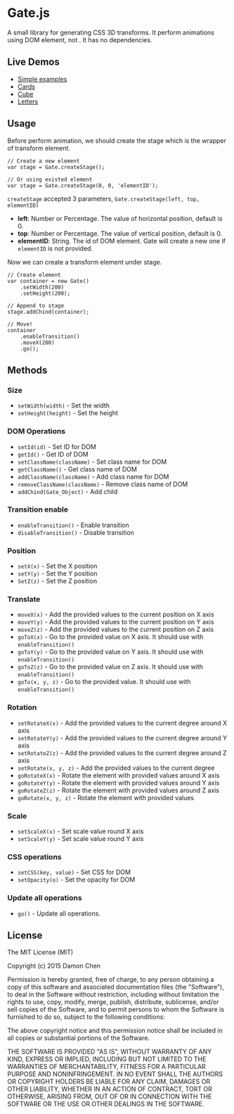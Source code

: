 # Gate.js
A small library for generating CSS 3D transforms.
It perform animations using DOM element, not <canvas>. It has no dependencies.

## Live Demos

- [Simple examples](http://fengzifz.github.io/lab/gate/)
- [Cards](http://fengzifz.github.io/lab/gate/examples/cards.html)
- [Cube](http://fengzifz.github.io/lab/gate/examples/cube-rotate.html)
- [Letters](http://fengzifz.github.io/lab/gate/examples/letters.html)

## Usage

Before perform animation, we should create the stage which is the wrapper of transform element.

```
// Create a new element
var stage = Gate.createStage();

// Or using existed element
var stage = Gate.createStage(0, 0, 'elementID');
```

`createStage` accepted 3 parameters, `Gate.createStage(left, top, elementID)`
- **left**: Number or Percentage. The value of horizontal position, default is 0. 
- **top**: Number or Percentage. The value of vertical position, default is 0. 
- **elementID**: String. The id of DOM element. Gate will create a new one if `elementID` is not provided.

Now we can create a transform element under stage.

```
// Create element
var container = new Gate()
	.setWidth(200)
	.setHeight(200);

// Append to stage
stage.addChind(container);

// Move!
container
	.enableTransition()
	.moveX(200)
	.go();
```

## Methods

### Size
- `setWidth(width)` - Set the width
- `setHeight(height)` - Set the height

### DOM Operations
- `setId(id)` - Set ID for DOM
- `getId()` - Get ID of DOM
- `setClassName(className)` - Set class name for DOM
- `getClassName()` - Get class name of DOM
- `addClassName(className)` - Add class name for DOM
- `removeClassName(className)` - Remove class name of DOM
- `addChind(Gate_Object)`  - Add child

### Transition enable
- `enableTransition()` - Enable transition
- `disableTransition()` - Disable transition

### Position
- `setX(x)` - Set the X position
- `setY(y)` - Set the Y position
- `SetZ(z)` - Set the Z position

### Translate
- `moveX(x)` - Add the provided values to the current position on X axis
- `moveY(y)` - Add the provided values to the current position on Y axis
- `moveZ(z)` - Add the provided values to the current position on Z axis
- `goToX(x)` - Go to the provided value on X axis. It should use with `enableTransition()`
- `goToY(y)` - Go to the provided value on Y axis. It should use with `enableTransition()`
- `goToZ(z)` - Go to the provided value on Z axis. It should use with `enableTransition()`
- `goTo(x, y, z)` - Go to the provided value. It should use with `enableTransition()`

### Rotation
- `setRotateX(x)` - Add the provided values to the current degree around X axis
- `setRotateY(y)` - Add the provided values to the current degree around Y axis
- `setRotateZ(z)` - Add the provided values to the current degree around Z axis
- `setRotate(x, y, z)` - Add the provided values to the current degree
- `goRotateX(x)` - Rotate the element with provided values around X axis
- `goRotateY(y)` - Rotate the element with provided values around Y axis
- `goRotateZ(z)` - Rotate the element with provided values around Z axis
- `goRotate(x, y, z)` - Rotate the element with provided values

### Scale
- `setScaleX(x)` - Set scale value round X axis
- `setScaleY(y)` - Set scale value round Y axis

### CSS operations
- `setCSS(key, value)` - Set CSS for DOM
- `setOpacity(o)` - Set the opacity for DOM

### Update all operations
- `go()` - Update all operations.

## License
The MIT License (MIT)

Copyright (c) 2015 Damon Chen

Permission is hereby granted, free of charge, to any person obtaining a copy
of this software and associated documentation files (the "Software"), to deal
in the Software without restriction, including without limitation the rights
to use, copy, modify, merge, publish, distribute, sublicense, and/or sell
copies of the Software, and to permit persons to whom the Software is
furnished to do so, subject to the following conditions:

The above copyright notice and this permission notice shall be included in all
copies or substantial portions of the Software.

THE SOFTWARE IS PROVIDED "AS IS", WITHOUT WARRANTY OF ANY KIND, EXPRESS OR
IMPLIED, INCLUDING BUT NOT LIMITED TO THE WARRANTIES OF MERCHANTABILITY,
FITNESS FOR A PARTICULAR PURPOSE AND NONINFRINGEMENT. IN NO EVENT SHALL THE
AUTHORS OR COPYRIGHT HOLDERS BE LIABLE FOR ANY CLAIM, DAMAGES OR OTHER
LIABILITY, WHETHER IN AN ACTION OF CONTRACT, TORT OR OTHERWISE, ARISING FROM,
OUT OF OR IN CONNECTION WITH THE SOFTWARE OR THE USE OR OTHER DEALINGS IN THE
SOFTWARE.

